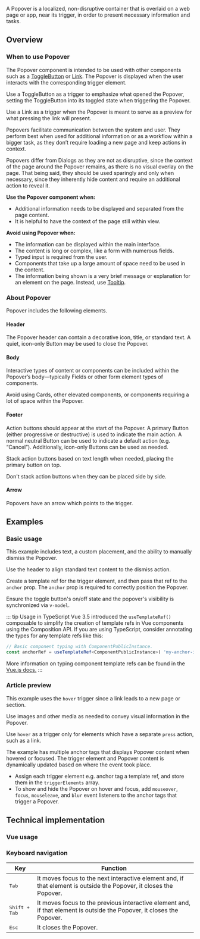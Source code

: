 <script setup>
import { ref } from 'vue';
import { CdxPopover, CdxToggleButton, CdxAccordion } from '@wikimedia/codex';
import PopoverConfigurable from '@/../component-demos/popover/examples/PopoverConfigurable.vue';
import PopoverBasic from '@/../component-demos/popover/examples/PopoverBasic.vue';
import PopoverArticlePreview from '@/../component-demos/popover/examples/PopoverArticlePreview.vue';

const controlsConfig = [
	{ name: 'title', type: 'text', initial: 'Popover title' },
	{ name: 'icon', type: 'icon' },
	{ name: 'useCloseButton', type: 'boolean' },
	{
		name: 'placement',
		type: 'select',
		menuItems: [
			{ value: 'bottom' },
			{ value: 'bottom-start' },
			{ value: 'bottom-end' },
			{ value: 'top' },
			{ value: 'top-start' },
			{ value: 'top-end' },
			{ value: 'right' },
			{ value: 'right-start' },
			{ value: 'right-end' },
			{ value: 'left' },
			{ value: 'left-start' },
			{ value: 'left-end' }
		]
	},
	{ name: 'stackedActions', type: 'boolean' },
	{ name: 'usePrimaryAction', type: 'boolean', initial: true },
	{ name: 'primaryActionLabel', type: 'text', initial: 'Save' },
	{ name: 'primaryActionType', type: 'radio', options: [ 'progressive', 'destructive' ] },
	{ name: 'useDefaultAction', type: 'boolean', initial: true },
	{ name: 'defaultActionLabel', type: 'text', initial: 'Cancel' },
	{
		name: 'default',
		type: 'slot',
		default: 'Popover body content.'
	},
];

</script>

A Popover is a localized, non-disruptive container that is overlaid on a web page or app, near its trigger, in order to present necessary information and tasks.

<cdx-demo-wrapper :controls-config="controlsConfig" :allow-link-styles="true">
<template v-slot:demo="{ propValues, slotValues }">
	<popover-configurable v-bind="propValues">
		<template #default>
			{{ slotValues.default }}
		</template>
	</popover-configurable>
</template>
</cdx-demo-wrapper>

## Overview

### When to use Popover

The Popover component is intended to be used with other components such as a [ToggleButton](./toggle-button.md) or [Link](../mixins/link.md). The Popover is displayed when the user interacts with the corresponding trigger element.

<cdx-demo-best-practices>
<cdx-demo-best-practice>

Use a ToggleButton as a trigger to emphasize what opened the Popover, setting the ToggleButton into its toggled state when triggering the Popover.

</cdx-demo-best-practice>
<cdx-demo-best-practice>

Use a Link as a trigger when the Popover is meant to serve as a preview for what pressing the link will present.

</cdx-demo-best-practice>
</cdx-demo-best-practices>

Popovers facilitate communication between the system and user. They perform best when used for additional information or as a workflow within a bigger task, as they don’t require loading a new page and keep actions in context.

Popovers differ from Dialogs as they are not as disruptive, since the context of the page around the Popover remains, as there is no visual overlay on the page. That being said, they should be used sparingly and only when necessary, since they inherently hide content and require an additional action to reveal it.

**Use the Popover component when:**
- Additional information needs to be displayed and separated from the page content.
- It is helpful to have the context of the page still within view.

**Avoid using Popover when:**
- The information can be displayed within the main interface.
- The content is long or complex, like a form with numerous fields.
- Typed input is required from the user.
- Components that take up a large amount of space need to be used in the content.
- The information being shown is a very brief message or explanation for an element on the page. Instead, use [Tooltip](../directives/tooltip.md).

### About Popover

Popover includes the following elements.

#### Header

The Popover header can contain a decorative icon, title, or standard text. A quiet, icon-only Button may be used to close the Popover.

#### Body

Interactive types of content or components can be included within the Popover’s body—typically Fields or other form element types of components.

<cdx-demo-best-practices>
<cdx-demo-best-practice type="dont">

Avoid using Cards, other elevated components, or components requiring a lot of space within the Popover.

</cdx-demo-best-practice>
</cdx-demo-best-practices>

#### Footer

Action buttons should appear at the start of the Popover. A primary Button (either progressive or destructive) is used to indicate the main action. A normal neutral Button can be used to indicate a default action (e.g. “Cancel”). Additionally, icon-only Buttons can be used as needed.

<cdx-demo-best-practices>
<cdx-demo-best-practice>

Stack action buttons based on text length when needed, placing the primary button on top.

</cdx-demo-best-practice>
<cdx-demo-best-practice type="dont">

Don't stack action buttons when they can be placed side by side.

</cdx-demo-best-practice>
</cdx-demo-best-practices>

#### Arrow

Popovers have an arrow which points to the trigger.

## Examples

### Basic usage

This example includes text, a custom placement, and the ability to manually dismiss the Popover.

<cdx-demo-best-practices>
<cdx-demo-best-practice>

Use the header to align standard text content to the dismiss action.

</cdx-demo-best-practice>
</cdx-demo-best-practices>

<cdx-demo-wrapper>
<template v-slot:demo>
	<popover-basic />
</template>
<template v-slot:code>

:::code-group

<<< @/../component-demos/popover/examples/PopoverBasic.vue [NPM]

<<< @/../component-demos/popover/examples-mw/PopoverBasic.vue [MediaWiki]

:::

</template>
</cdx-demo-wrapper>

<cdx-accordion>
<template #title>Developer notes</template>

Create a template ref for the trigger element, and then pass that ref to the `anchor` prop.
The `anchor` prop is required to correctly position the Popover.

Ensure the toggle button's on/off state and the popover's visibility is synchronized via `v-model`.

::: tip Usage in TypeScript
Vue 3.5 introduced the `useTemplateRef()` composable to simplify the creation of
template refs in Vue components using the Composition API. If you are using
TypeScript, consider annotating the types for any template refs like this:

```ts
// Basic component typing with ComponentPublicInstance.
const anchorRef = useTemplateRef<ComponentPublicInstance>( 'my-anchor-id' );
```

More information on typing component template refs can be found in the
[Vue.js docs.](https://vuejs.org/guide/typescript/composition-api#typing-component-template-refs)
:::

</cdx-accordion>

### Article preview

This example uses the `hover` trigger since a link leads to a new page or section.

<cdx-demo-best-practices>
<cdx-demo-best-practice>

Use images and other media as needed to convey visual information in the Popover.

</cdx-demo-best-practice>
<cdx-demo-best-practice>

Use `hover` as a trigger only for elements which have a separate `press` action, such as a link.

</cdx-demo-best-practice>
</cdx-demo-best-practices>

<cdx-demo-wrapper>
<template v-slot:demo>
	<popover-article-preview />
</template>
<template v-slot:code>

:::code-group

<<< @/../component-demos/popover/examples/PopoverArticlePreview.vue [NPM]

<<< @/../component-demos/popover/examples-mw/PopoverArticlePreview.vue [MediaWiki]

:::

</template>
</cdx-demo-wrapper>

<cdx-accordion>
<template #title>Developer notes</template>

The example has multiple anchor tags that displays Popover content when hovered or focused.
The trigger element and Popover content is dynamically updated based on where the event took
place.

- Assign each trigger element e.g. anchor tag a template ref, and store them in
the `triggerElements` array.
- To show and hide the Popover on hover and focus, add `mouseover`, `focus`, `mouseleave`, and `blur`
event listeners to the anchor tags that trigger a Popover.

</cdx-accordion>

## Technical implementation

### Vue usage

### Keyboard navigation

| Key | Function |
| -- | -- |
| <kbd>Tab</kbd> | It moves focus to the next interactive element and, if that element is outside the Popover, it closes the Popover. |
| <kbd>Shift + Tab</kbd> | It moves focus to the previous interactive element and, if that element is outside the Popover, it closes the Popover. |
| <kbd>Esc</kbd> | It closes the Popover. |
